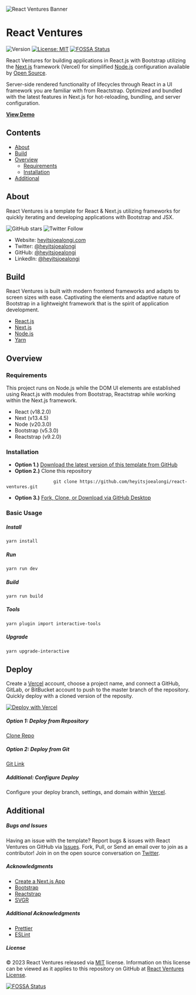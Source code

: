 ![React Ventures Banner](https://raw.githubusercontent.com/heyitsjoealongi/react-ventures/master/public/react-ventures.png)

# React Ventures

![Version](https://img.shields.io/badge/version-2.3.0-blue.svg?cacheSeconds=2592000) [![License: MIT ](https://img.shields.io/badge/License-MIT-green.svg)](https://github.com/heyitsjoealongi/react-ventures/blob/master/LICENSE) [![FOSSA Status](https://app.fossa.com/api/projects/git%2Bgithub.com%2Fheyitsjoealongi%2Freact-ventures.svg?type=small)](https://app.fossa.com/projects/git%2Bgithub.com%2Fheyitsjoealongi%2Freact-ventures?ref=badge_small)

React Ventures for building applications in React.js with Bootstrap utilizing the [Next.js](https://vercel.com/) framework (Vercel) for simplified [Node.js](https://nodejs.org/en/) configuration available by [Open Source](https://opensource.org/).

Server-side rendered functionality of lifecycles through React in a UI framework you are familiar with from Reactstrap. Optimized and bundled with the latest features in Next.js for hot-reloading, bundling, and server configuration.

**[View Demo](https://react-ventures.vercel.app/)**

## Contents

- [About](#about)
- [Build](#build)
- [Overview](#overview)
  - [Requirements](#requirements)
  - [Installation](#installation)
- [Additional](#additional)

## About

React Ventures is a template for React & Next.js utilizing frameworks for quickly iterating and developing applications with Bootstrap and JSX.

![GitHub stars](https://img.shields.io/github/stars/heyitsjoealongi/react-ventures?style=social) ![Twitter Follow](https://img.shields.io/twitter/follow/heyitsjoealongi?label=Follow&style=social)

- Website: [heyitsjoealongi.com](https://heyitsjoealongi.com/)
- Twitter: [@heyitsjoealongi](https://twitter.com/heyitsjoealongi/)
- GitHub: [@heyitsjoealongi](https://github.com/heyitsjoealongi/)
- LinkedIn: [@heyitsjoealongi](https://www.linkedin.com/in/heyitsjoealongi/)

## Build

React Ventures is built with modern frontend frameworks and adapts to screen sizes with ease. Captivating the elements and adaptive nature of Bootstrap in a lightweight framework that is the spirit of application development.

- [React.js](https://reactjs.org/)
- [Next.js](https://vercel.com/)
- [Node.js](https://nodejs.org/en/)
- [Yarn](https://yarnpkg.com/)

## Overview

### Requirements

This project runs on Node.js while the DOM UI elements are established using React.js with modules from Bootstrap, Reactstrap while working within the Next.js framework.

- React (v18.2.0)
- Next (v13.4.5)
- Node (v20.3.0)
- Bootstrap (v5.3.0)
- Reactstrap (v9.2.0)

### Installation

- **Option 1.)** [Download the latest version of this template from GitHub](https://github.com/heyitsjoealongi/react-ventures/archive/master.zip)
- **Option 2.)** Clone this repository

```
                  git clone https://github.com/heyitsjoealongi/react-ventures.git
```

- **Option 3.)** [Fork, Clone, or Download via GitHub Desktop](x-github-client://openRepo/https://github.com/heyitsjoealongi/react-ventures)

### Basic Usage

##### Install

```zsh
yarn install
```

##### Run

```zsh
yarn run dev
```

##### Build

```zsh
yarn run build
```

##### Tools

```zsh
yarn plugin import interactive-tools
```

##### Upgrade

```zsh
yarn upgrade-interactive
```

## Deploy

Create a [Vercel](https://vercel.com/) account, choose a project name, and connect a GitHub, GitLab, or BitBucket account to push to the master branch of the repository. Quickly deploy with a cloned version of the reposity.

[![Deploy with Vercel](https://vercel.com/button)](https://vercel.com/new/project?template=https://github.com/heyitsjoealongi/react-ventures.git)

##### Option 1: Deploy from Repository

[Clone Repo](x-github-client://openRepo/https://github.com/heyitsjoealongi/react-ventures)

##### Option 2: Deploy from Git

[Git Link](https://vercel.com/import/git)

##### Additional: Configure Deploy

Configure your deploy branch, settings, and domain within [Vercel](https://vercel.com/).

## Additional

##### Bugs and Issues

Having an issue with the template? Report bugs & issues with React Ventures on GitHub via [Issues](https://github.com/heyitsjoealongi/react-ventures/issues). Fork, Pull, or Send an email over to join as a contributor! Join in on the open source conversation on [Twitter](https://twitter.com/heyitsjoealongi).

##### Acknowledgments

- [Create a Next.js App](https://nextjs.org/learn/basics/create-nextjs-app)
- [Bootstrap](https://getbootstrap.com/)
- [Reactstrap](https://reactstrap.github.io/)
- [SVGR](https://www.npmjs.com/package/@svgr/webpack)

##### Additional Acknowledgments

- [Prettier](https://prettier.io/)
- [ESLint](https://eslint.org/)

##### License

© 2023 React Ventures released via [MIT](https://opensource.org/licenses/MIT) license. Information on this license can be viewed as it applies to this repository on GitHub at [React Ventures License](https://github.com/heyitsjoealongi/react-ventures/blob/master/LICENSE).

[![FOSSA Status](https://app.fossa.com/api/projects/git%2Bgithub.com%2Fheyitsjoealongi%2Freact-ventures.svg?type=large)](https://app.fossa.com/projects/git%2Bgithub.com%2Fheyitsjoealongi%2Freact-ventures?ref=badge_large)